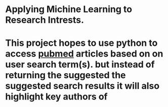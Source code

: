 
<h1>Applying Michine Learning to Research Intrests.<h1>

<p>This project hopes to use python to access <a href= "http://www.ncbi.nlm.nih.gov/pubmed">pubmed</a> articles based on on 
user search term(s). but instead of returning the suggested the suggested search results it will also highlight key authors of <p>

